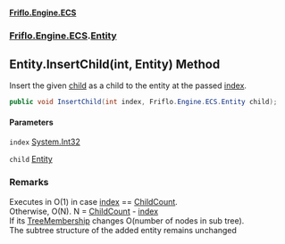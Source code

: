 #### [Friflo.Engine.ECS](index.md 'index')
### [Friflo.Engine.ECS](Friflo.Engine.ECS.md 'Friflo.Engine.ECS').[Entity](Entity.md 'Friflo.Engine.ECS.Entity')

## Entity.InsertChild(int, Entity) Method

Insert the given [child](Entity.InsertChild(int,Entity).md#Friflo.Engine.ECS.Entity.InsertChild(int,Friflo.Engine.ECS.Entity).child 'Friflo.Engine.ECS.Entity.InsertChild(int, Friflo.Engine.ECS.Entity).child') as a child to the entity at the passed [index](Entity.InsertChild(int,Entity).md#Friflo.Engine.ECS.Entity.InsertChild(int,Friflo.Engine.ECS.Entity).index 'Friflo.Engine.ECS.Entity.InsertChild(int, Friflo.Engine.ECS.Entity).index').

```csharp
public void InsertChild(int index, Friflo.Engine.ECS.Entity child);
```
#### Parameters

<a name='Friflo.Engine.ECS.Entity.InsertChild(int,Friflo.Engine.ECS.Entity).index'></a>

`index` [System.Int32](https://docs.microsoft.com/en-us/dotnet/api/System.Int32 'System.Int32')

<a name='Friflo.Engine.ECS.Entity.InsertChild(int,Friflo.Engine.ECS.Entity).child'></a>

`child` [Entity](Entity.md 'Friflo.Engine.ECS.Entity')

### Remarks
Executes in O(1) in case [index](Entity.InsertChild(int,Entity).md#Friflo.Engine.ECS.Entity.InsertChild(int,Friflo.Engine.ECS.Entity).index 'Friflo.Engine.ECS.Entity.InsertChild(int, Friflo.Engine.ECS.Entity).index') == [ChildCount](Entity.ChildCount.md 'Friflo.Engine.ECS.Entity.ChildCount').<br/>
Otherwise, O(N). N = [ChildCount](Entity.ChildCount.md 'Friflo.Engine.ECS.Entity.ChildCount') - [index](Entity.InsertChild(int,Entity).md#Friflo.Engine.ECS.Entity.InsertChild(int,Friflo.Engine.ECS.Entity).index 'Friflo.Engine.ECS.Entity.InsertChild(int, Friflo.Engine.ECS.Entity).index')<br/>
If its [TreeMembership](Entity.TreeMembership.md 'Friflo.Engine.ECS.Entity.TreeMembership') changes O(number of nodes in sub tree).<br/>
The subtree structure of the added entity remains unchanged<br/>